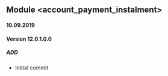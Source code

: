 ## Module <account_payment_instalment>

#### 10.09.2019
#### Version 12.0.1.0.0
##### ADD
- Initial commit 
